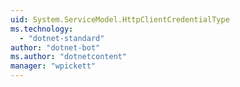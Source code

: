 ```yaml
---
uid: System.ServiceModel.HttpClientCredentialType
ms.technology: 
  - "dotnet-standard"
author: "dotnet-bot"
ms.author: "dotnetcontent"
manager: "wpickett"
---
```

